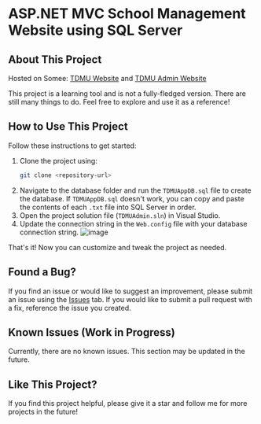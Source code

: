 # ASP.NET MVC School Management Website using SQL Server

## About This Project

Hosted on Somee: [TDMU Website](http://tdmuwebsite.somee.com/) and [TDMU Admin Website](http://tdmuwebsite.somee.com/admin/tdmuadmin/)

This project is a learning tool and is not a fully-fledged version. There are still many things to do. Feel free to explore and use it as a reference!

## How to Use This Project

Follow these instructions to get started:

1. Clone the project using:
    ```sh
    git clone <repository-url>
    ```
2. Navigate to the database folder and run the `TDMUAppDB.sql` file to create the database. If `TDMUAppDB.sql` doesn't work, you can copy and paste the contents of each `.txt` file into SQL Server in order.
3. Open the project solution file (`TDMUAdmin.sln`) in Visual Studio.
4. Update the connection string in the `Web.config` file with your database connection string.
    ![image](https://github.com/hieultph/TDMUAdmin/assets/136618059/6efcf354-314d-494f-9d6f-6201c7318ab7)

That's it! Now you can customize and tweak the project as needed.

## Found a Bug?

If you find an issue or would like to suggest an improvement, please submit an issue using the [Issues](https://github.com/hieultph/TDMUAdmin/issues) tab. If you would like to submit a pull request with a fix, reference the issue you created.

## Known Issues (Work in Progress)

Currently, there are no known issues. This section may be updated in the future.

## Like This Project?

If you find this project helpful, please give it a star and follow me for more projects in the future!
